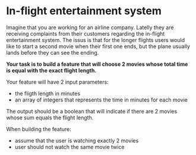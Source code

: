 # In-flight entertainment system

Imagine that you are working for an airline company. 
Latelly they are receiving complaints from their customers regarding the in-flight entertainment system.
The issus is that for the longer flights users would like to start a second movie when their first one ends, but the plane usually lands before they can see the ending.

**Your task is to build a feature that will choose 2 movies whose total time is equal with the exact flight length.**

Your feature will have 2 input parameters:

* the fligth length in minutes
* an array of integers that represents the time in minutes for each movie

The output should be a boolean that will indicate if there are 2 movies whose sum equals the flight length.

When building the feature:

* assume that the user is watching exactly 2 movies
* user should not watch the same movie twice